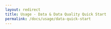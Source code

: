 ```yaml
---
layout: redirect
title: Usage - Data & Data Quality Quick Start
permalink: /docs/usage/data-quick-start
---
```

